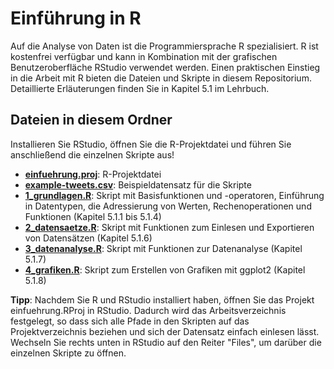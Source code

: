 # Einführung in R

Auf die Analyse von Daten ist die Programmiersprache R spezialisiert. R ist kostenfrei verfügbar und kann
in Kombination mit der grafischen Benutzeroberfläche RStudio verwendet werden. Einen praktischen Einstieg in die Arbeit mit R bieten die Dateien und Skripte in diesem Repositorium. Detaillierte Erläuterungen finden Sie in Kapitel 5.1 im Lehrbuch.

## Dateien in diesem Ordner
Installieren Sie RStudio, öffnen Sie die R-Projektdatei und führen Sie anschließend die einzelnen Skripte aus!

- **[einfuehrung.proj](einfuehrung.proj)**: R-Projektdatei
- **[example-tweets.csv](example-tweets.csv)**: Beispieldatensatz für die Skripte
- **[1_grundlagen.R](example-tweets.csv)**: Skript mit Basisfunktionen und -operatoren, Einführung in Datentypen, die Adressierung von Werten, Rechenoperationen und Funktionen (Kapitel 5.1.1 bis 5.1.4)
- **[2_datensaetze.R](example-tweets.csv)**: Skript mit Funktionen zum Einlesen und Exportieren von Datensätzen (Kapitel 5.1.6)
- **[3_datenanalyse.R](example-tweets.csv)**: Skript mit Funktionen zur Datenanalyse (Kapitel 5.1.7)
- **[4_grafiken.R](example-tweets.csv)**: Skript zum Erstellen von Grafiken mit ggplot2 (Kapitel 5.1.8)

**Tipp**: Nachdem Sie R und RStudio installiert haben, öffnen Sie das Projekt einfuehrung.RProj in RStudio. Dadurch wird das Arbeitsverzeichnis festgelegt, so dass sich alle Pfade in den Skripten auf das Projektverzeichnis beziehen und sich der Datensatz einfach einlesen lässt.
Wechseln Sie rechts unten in RStudio auf den Reiter "Files", um darüber die einzelnen Skripte zu öffnen.

